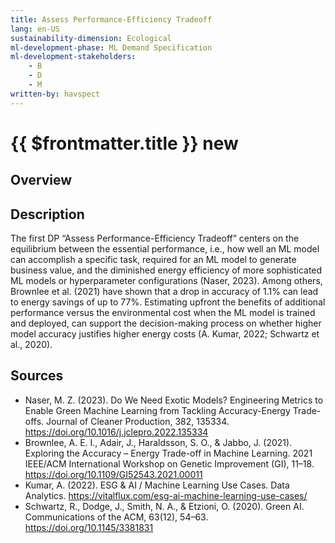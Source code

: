 ```yaml
---
title: Assess Performance-Efficiency Tradeoff
lang: en-US
sustainability-dimension: Ecological
ml-development-phase: ML Demand Specification
ml-development-stakeholders: 
    - B
    - D
    - M
written-by: havspect
---
```


<script setup>
import DPOverview from '../../components/DPOverview.vue'
</script>


# {{ $frontmatter.title }} <Badge type="tip">new</Badge>

## Overview
<DPOverview />

## Description
The first DP “Assess Performance-Efficiency Tradeoff” centers on the equilibrium between the essential performance, i.e., how well an ML model can accomplish a specific task, required for an ML model to generate business value, and the diminished energy efficiency of more sophisticated ML models or hyperparameter configurations (Naser, 2023). Among others, Brownlee et al. (2021) have shown that a drop in accuracy of 1.1% can lead to energy savings of up to 77%. Estimating upfront the benefits of additional performance versus the environmental cost when the ML model is trained and deployed, can support the decision-making process on whether higher model accuracy justifies higher energy costs (A. Kumar, 2022; Schwartz et al., 2020).

## Sources 

- Naser, M. Z. (2023). Do We Need Exotic Models? Engineering Metrics to Enable Green Machine Learning from Tackling Accuracy-Energy Trade-offs. Journal of Cleaner Production, 382, 135334. https://doi.org/10.1016/j.jclepro.2022.135334
- Brownlee, A. E. I., Adair, J., Haraldsson, S. O., & Jabbo, J. (2021). Exploring the Accuracy – Energy Trade-off in Machine Learning. 2021 IEEE/ACM International Workshop on Genetic Improvement (GI), 11–18. https://doi.org/10.1109/GI52543.2021.00011
- Kumar, A. (2022). ESG & AI / Machine Learning Use Cases. Data Analytics. https://vitalflux.com/esg-ai-machine-learning-use-cases/
- Schwartz, R., Dodge, J., Smith, N. A., & Etzioni, O. (2020). Green AI. Communications of the ACM, 63(12), 54–63. https://doi.org/10.1145/3381831
